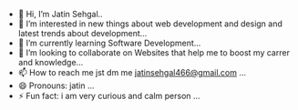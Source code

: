 - 👋 Hi, I’m Jatin Sehgal..
- 👀 I’m interested in new things about web development and design and latest trends about development...
- 🌱 I’m currently learning Software Development...
- 💞️ I’m looking to collaborate on Websites that help me to boost my carrer and knowledge...
- 📫 How to reach me jst dm me jatinsehgal466@gmail.com ...
- 😄 Pronouns: jatin ...
- ⚡ Fun fact: i am very curious and calm person ...

<!---
Jatin-dev12/Jatin-dev12 is a ✨ special ✨ repository because its `README.md` (this file) appears on your GitHub profile.
You can click the Preview link to take a look at your changes.
--->
